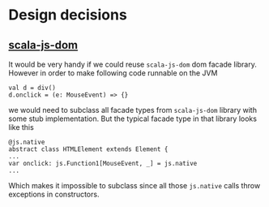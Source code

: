 # Design decisions
## [scala-js-dom](https://scala-js.github.io/scala-js-dom/)
It would be very handy if we could reuse `scala-js-dom` dom facade library.
However in order to make following code runnable on the JVM

```
val d = div()
d.onclick = (e: MouseEvent) => {}
```

we would need to subclass all facade types from `scala-js-dom` library
with some stub implementation.
But the typical facade type in that library looks like this

```
@js.native
abstract class HTMLElement extends Element {
...
var onclick: js.Function1[MouseEvent, _] = js.native
...
```
Which makes it impossible to subclass since all those `js.native` calls
throw exceptions in constructors.